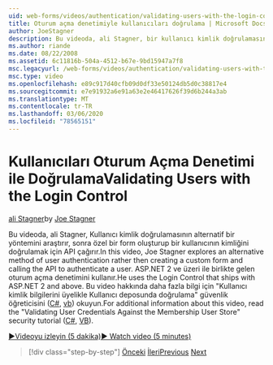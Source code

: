 ```yaml
---
uid: web-forms/videos/authentication/validating-users-with-the-login-control
title: Oturum açma denetimiyle kullanıcıları doğrulama | Microsoft Docs
author: JoeStagner
description: Bu videoda, ali Stagner, bir kullanıcı kimlik doğrulamasının alternatif bir yöntemini araştırır, daha sonra özel bir form oluşturup bir kullanımı doğrulamak için API 'YI çağırır...
ms.author: riande
ms.date: 08/22/2008
ms.assetid: 6c11816b-504a-4512-b67e-9bd15947a7f8
msc.legacyurl: /web-forms/videos/authentication/validating-users-with-the-login-control
msc.type: video
ms.openlocfilehash: e89c917d40cfb09d0df33e50124db5d0c38817e4
ms.sourcegitcommit: e7e91932a6e91a63e2e46417626f39d6b244a3ab
ms.translationtype: MT
ms.contentlocale: tr-TR
ms.lasthandoff: 03/06/2020
ms.locfileid: "78565151"
---
```

# <a name="validating-users-with-the-login-control"></a><span data-ttu-id="e4174-103">Kullanıcıları Oturum Açma Denetimi ile Doğrulama</span><span class="sxs-lookup"><span data-stu-id="e4174-103">Validating Users with the Login Control</span></span>

<span data-ttu-id="e4174-104">[ali Stagner](https://github.com/JoeStagner)</span><span class="sxs-lookup"><span data-stu-id="e4174-104">by [Joe Stagner](https://github.com/JoeStagner)</span></span>

<span data-ttu-id="e4174-105">Bu videoda, ali Stagner, Kullanıcı kimlik doğrulamasının alternatif bir yöntemini araştırır, sonra özel bir form oluşturup bir kullanıcının kimliğini doğrulamak için API çağırır.</span><span class="sxs-lookup"><span data-stu-id="e4174-105">In this video, Joe Stagner explores an alternative method of user authentication rather then creating a custom form and calling the API to authenticate a user.</span></span> <span data-ttu-id="e4174-106">ASP.NET 2 ve üzeri ile birlikte gelen oturum açma denetimini kullanır.</span><span class="sxs-lookup"><span data-stu-id="e4174-106">He uses the Login Control that ships with ASP.NET 2 and above.</span></span> <span data-ttu-id="e4174-107">Bu video hakkında daha fazla bilgi için "Kullanıcı kimlik bilgilerini üyelikle Kullanıcı deposunda doğrulama" güvenlik öğreticisini ([C#](../../overview/older-versions-security/membership/validating-user-credentials-against-the-membership-user-store-cs.md), [vb](../../overview/older-versions-security/membership/validating-user-credentials-against-the-membership-user-store-vb.md)) okuyun.</span><span class="sxs-lookup"><span data-stu-id="e4174-107">For additional information about this video, read the "Validating User Credentials Against the Membership User Store" security tutorial ([C#](../../overview/older-versions-security/membership/validating-user-credentials-against-the-membership-user-store-cs.md), [VB](../../overview/older-versions-security/membership/validating-user-credentials-against-the-membership-user-store-vb.md)).</span></span>

[<span data-ttu-id="e4174-108">&#9654;Videoyu izleyin (5 dakika)</span><span class="sxs-lookup"><span data-stu-id="e4174-108">&#9654; Watch video (5 minutes)</span></span>](https://channel9.msdn.com/Blogs/ASP-NET-Site-Videos/validating-users-with-the-login-control)

> [!div class="step-by-step"]
> <span data-ttu-id="e4174-109">[Önceki](validating-users-manually.md)
> [İleri](adding-users-to-your-membership-system.md)</span><span class="sxs-lookup"><span data-stu-id="e4174-109">[Previous](validating-users-manually.md)
[Next](adding-users-to-your-membership-system.md)</span></span>
